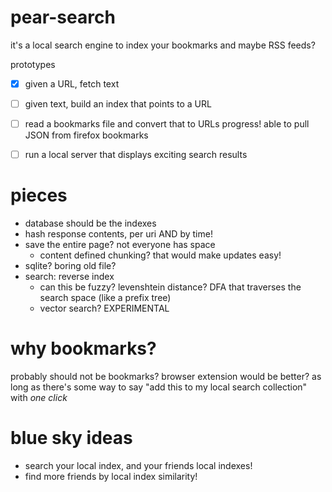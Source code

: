 # pear-search
it's a local search engine to index your bookmarks and maybe RSS feeds?

prototypes
- [X] given a URL, fetch text
- [ ] given text, build an index that points to a URL
- [ ] read a bookmarks file and convert that to URLs
  progress! able to pull JSON from firefox bookmarks
- [ ] run a local server that displays exciting search results


# pieces
- database should be the indexes
- hash response contents, per uri AND by time!
- save the entire page? not everyone has space
  - content defined chunking? that would make updates easy!
- sqlite? boring old file?
- search: reverse index
  - can this be fuzzy? levenshtein distance?
	DFA that traverses the search space (like a prefix tree)
  - vector search? EXPERIMENTAL

# why bookmarks?

probably should not be bookmarks?
browser extension would be better?
as long as there's some way to say "add this to my local search collection" with *one click*

# blue sky ideas

- search your local index, and your friends local indexes!
- find more friends by local index similarity!
